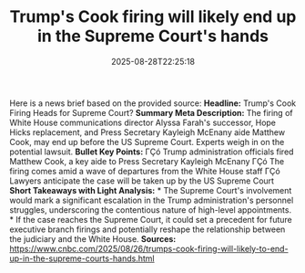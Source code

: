 ﻿---
title: "Trump's Cook firing will likely end up in the Supreme Court's hands"
date: "2025-08-28T22:25:18"
category: "Markets"
summary: ""
slug: "trumps cook firing will likely end up in the supreme courts "
source_urls:
  - "https://www.cnbc.com/2025/08/26/trumps-cook-firing-will-likely-to-end-up-in-the-supreme-courts-hands.html"
seo:
  title: "Trump's Cook firing will likely end up in the Supreme Court's hands | Hash n Hedge"
  description: ""
  keywords: ["news", "markets", "brief"]
---
Here is a news brief based on the provided source:  **Headline:** Trump's Cook Firing Heads for Supreme Court?  **Summary Meta Description:** The firing of White House communications director Alyssa Farah's successor, Hope Hicks replacement, and Press Secretary Kayleigh McEnany aide Matthew Cook, may end up before the US Supreme Court. Experts weigh in on the potential lawsuit.  **Bullet Key Points:**  ΓÇó Trump administration officials fired Matthew Cook, a key aide to Press Secretary Kayleigh McEnany ΓÇó The firing comes amid a wave of departures from the White House staff ΓÇó Lawyers anticipate the case will be taken up by the US Supreme Court  **Short Takeaways with Light Analysis:**  * The Supreme Court's involvement would mark a significant escalation in the Trump administration's personnel struggles, underscoring the contentious nature of high-level appointments. * If the case reaches the Supreme Court, it could set a precedent for future executive branch firings and potentially reshape the relationship between the judiciary and the White House.  **Sources:**  https://www.cnbc.com/2025/08/26/trumps-cook-firing-will-likely-to-end-up-in-the-supreme-courts-hands.html 

